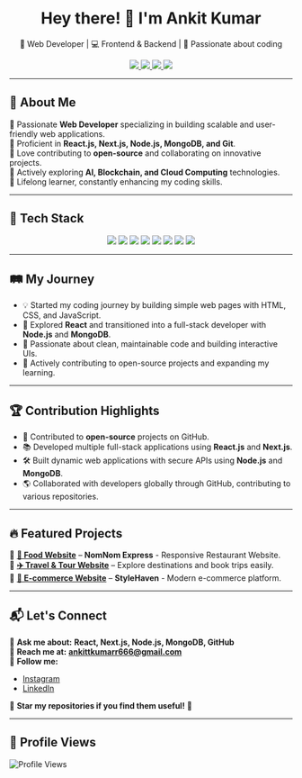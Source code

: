 <h1 align="center">Hey there! 👋 I'm Ankit Kumar</h1>

<p align="center">
  🚀 Web Developer | 💻 Frontend & Backend | 📱 Passionate about coding  
</p>

<p align="center">
  <a href="https://www.instagram.com/ankitkumar_666" target="_blank">
    <img src="https://img.shields.io/badge/Instagram-%23E4405F.svg?style=for-the-badge&logo=instagram&logoColor=white" />
  </a>
  <a href="https://www.linkedin.com/in/ankitkumar666/" target="_blank">
    <img src="https://img.shields.io/badge/LinkedIn-%230077B5.svg?style=for-the-badge&logo=linkedin&logoColor=white" />
  </a>
  <a href="mailto:ankittkumarr666@gmail.com">
    <img src="https://img.shields.io/badge/Email-D14836?style=for-the-badge&logo=gmail&logoColor=white" />
  </a>
  <a href="https://ankitkumar666.github.io/E-commerce_Website/" target="_blank">
    <img src="https://img.shields.io/badge/Portfolio-24292e?style=for-the-badge&logo=githubpages&logoColor=white" />
  </a>
</p>

---

## 🌟 About Me  

🔹 Passionate **Web Developer** specializing in building scalable and user-friendly web applications.  
🔹 Proficient in **React.js, Next.js, Node.js, MongoDB, and Git**.  
🔹 Love contributing to **open-source** and collaborating on innovative projects.  
🔹 Actively exploring **AI, Blockchain, and Cloud Computing** technologies.  
🔹 Lifelong learner, constantly enhancing my coding skills.  

---

## 🚀 Tech Stack  

<p align="center">
  <img src="https://img.shields.io/badge/HTML5-%23E34F26.svg?style=for-the-badge&logo=html5&logoColor=white" />
  <img src="https://img.shields.io/badge/CSS3-%231572B6.svg?style=for-the-badge&logo=css3&logoColor=white" />
  <img src="https://img.shields.io/badge/JavaScript-%23F7DF1E.svg?style=for-the-badge&logo=javascript&logoColor=black" />
  <img src="https://img.shields.io/badge/React-%2361DAFB.svg?style=for-the-badge&logo=react&logoColor=black" />
  <img src="https://img.shields.io/badge/Next.js-%23000000.svg?style=for-the-badge&logo=next.js&logoColor=white" />
  <img src="https://img.shields.io/badge/Node.js-%2343853D.svg?style=for-the-badge&logo=node.js&logoColor=white" />
  <img src="https://img.shields.io/badge/MongoDB-%2347A248.svg?style=for-the-badge&logo=mongodb&logoColor=white" />
  <img src="https://img.shields.io/badge/Git-%23F05032.svg?style=for-the-badge&logo=git&logoColor=white" />
</p>

---

## 🛤️ My Journey  

- 💡 Started my coding journey by building simple web pages with HTML, CSS, and JavaScript.  
- 🚀 Explored **React** and transitioned into a full-stack developer with **Node.js** and **MongoDB**.  
- 🔎 Passionate about clean, maintainable code and building interactive UIs.  
- 🌱 Actively contributing to open-source projects and expanding my learning.  

---


## 🏆 Contribution Highlights  

- 🌟 Contributed to **open-source** projects on GitHub.  
- 📚 Developed multiple full-stack applications using **React.js** and **Next.js**.  
- 🛠 Built dynamic web applications with secure APIs using **Node.js** and **MongoDB**.  
- 🌎 Collaborated with developers globally through GitHub, contributing to various repositories.  

---

## 🔥 Featured Projects  

🚀 **[🍔 Food Website](https://ankitkumar666.github.io/Food-Website/)** – **NomNom Express** - Responsive Restaurant Website.  
🚀 **[✈️ Travel & Tour Website](https://ankitkumar666.github.io/Travel_Tour-Website/)** – Explore destinations and book trips easily.  
🚀 **[🛒 E-commerce Website](https://ankitkumar666.github.io/E-commerce_Website/)** – **StyleHaven** - Modern e-commerce platform.  

---

## 📬 Let's Connect  

💬 **Ask me about:** **React, Next.js, Node.js, MongoDB, GitHub**  
📩 **Reach me at:** **ankittkumarr666@gmail.com**  
📢 **Follow me:**  
- [Instagram](https://www.instagram.com/ankitkumar_666)  
- [LinkedIn](https://www.linkedin.com/in/ankitkumar666/)  

🌟 **Star my repositories if you find them useful!** 🌟  

---

## 👀 **Profile Views**  
![Profile Views](https://komarev.com/ghpvc/?username=AnkitKumar666&label=Profile%20Views&color=0e75b6&style=flat)  
